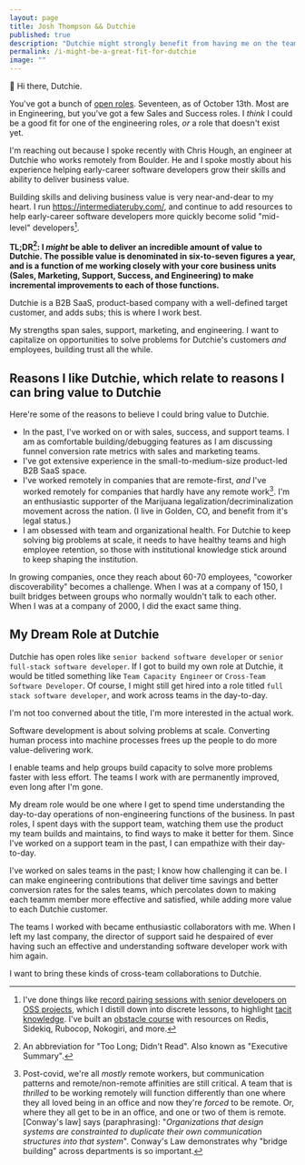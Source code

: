 ```yaml
---
layout: page
title: Josh Thompson && Dutchie
published: true
description: "Dutchie might strongly benefit from having me on the team."
permalink: /i-might-be-a-great-fit-for-dutchie
image: ""
---
```


👋 Hi there, Dutchie. 

You've got a bunch of [open roles](https://dutchie.com/careers). Seventeen, as of October 13th. Most are in Engineering, but you've got a few Sales and Success roles. I _think_ I could be a good fit for one of the engineering roles, _or_ a role that doesn't exist yet.

I'm reaching out because I spoke recently with Chris Hough, an engineer at Dutchie who works remotely from Boulder. He and I spoke mostly about his experience helping early-career software developers grow their skills and ability to deliver business value. 

Building skills and deliving business value is very near-and-dear to my heart. I run https://intermediateruby.com/, and continue to add resources to help early-career software developers more quickly become solid "mid-level" developers[^intermediate-ruby-resources]. 

**TL;DR[^tldr]: I _might_ be able to deliver an incredible amount of value to Dutchie. The possible value is denominated in six-to-seven figures a year, and is a function of me working closely with your core business units (Sales, Marketing, Support, Success, and Engineering) to make incremental improvements to each of those functions.**

Dutchie is a B2B SaaS, product-based company with a well-defined target customer, and adds subs; this is where I work best.

My strengths span sales, support, marketing, and engineering. I want to capitalize on opportunities to solve problems for Dutchie's customers _and_ employees, building trust all the while.

## Reasons I like Dutchie, which relate to reasons I can bring value to Dutchie

Here're some of the reasons to believe I could bring value to Dutchie.

- In the past, I've worked on or with sales, success, and support teams. I am as comfortable building/debugging features as I am discussing funnel conversion rate metrics with sales and marketing teams. 
- I've got extensive experience in the small-to-medium-size product-led B2B SaaS space.
- I've worked remotely in companies that are remote-first, _and_ I've worked remotely for companies that hardly have any remote work[^remote-work-covid].
I'm an enthusiastic supporter of the Marijuana legalization/decriminalization movement across the nation. (I live in Golden, CO, and benefit from it's legal status.)
- I am obsessed with team and organizational health. For Dutchie to keep solving big problems at scale, it needs to have healthy teams and high employee retention, so those with institutional knowledge stick around to keep shaping the institution. 

In growing companies, once they reach about 60-70 employees, "coworker discoverability" becomes a challenge. When I was at a company of 150, I built bridges between groups who normally wouldn't talk to each other. When I was at a company of 2000, I did the exact same thing. 

## My Dream Role at Dutchie

Dutchie has open roles like `senior backend software developer` or `senior full-stack software developer`. If I got to build my own role at Dutchie, it would be titled something like `Team Capacity Engineer` or `Cross-Team Software Developer`. Of course, I might still get hired into a role titled `full stack software developer`, and work across teams in the day-to-day. 

I'm not too converned about the title, I'm more interested in the actual work.

Software development is about solving problems at scale. Converting human process into machine processes frees up the people to do more value-delivering work. 

I enable teams and help groups build capacity to solve more problems faster with less effort. The teams I work with are permanently improved, even long after I'm gone. 

My dream role would be one where I get to spend time understanding the day-to-day operations of non-engineering functions of the business. In past roles, I spent days with the support team, watching them use the product my team builds and maintains, to find ways to make it better for them. Since I've worked on a support team in the past, I can empathize with their day-to-day.

I've worked on sales teams in the past; I know how challenging it can be. I can make engineering contributions that deliver time savings and better conversion rates for the sales teams, which percolates down to making each teamm member more effective and satisfied, while adding more value to each Dutchie customer. 

The teams I worked with became enthusiastic collaborators with me. When I left my last company, the director of support said he despaired of ever having such an effective and understanding software developer work with him again. 

I want to bring these kinds of cross-team collaborations to Dutchie. 



[^tldr]: An abbreviation for "Too Long; Didn't Read". Also known as "Executive Summary". 

[^intermediate-ruby-resources]: I've done things like [record pairing sessions with senior developers on OSS projects](https://intermediateruby.com/make-oss-contributions-part-0-introduction), which I distill down into discrete lessons, to highlight [tacit knowledge](https://intermediateruby.com/make-oss-contributions-part-0-introduction#what-is-tacit-knowledge). I've built an [obstacle course](https://github.com/josh-works/intermediate_ruby_obstacle_course) with resources on Redis, Sidekiq, Rubocop, Nokogiri, and more. 

[^remote-work-covid]: Post-covid, we're all _mostly_ remote workers, but communication patterns and remote/non-remote affinities are still critical. A team that is _thrilled_ to be working remotely will function differently than one where they all loved being in an office and now they're _forced_ to be remote. Or, where they all get to be in an office, and one or two of them is remote. [Conway's law] says (paraphrasing): "_Organizations that design systems are constrainted to duplicate their own communication structures into that system_". Conway's Law demonstrates why "bridge building" across departments is so important.